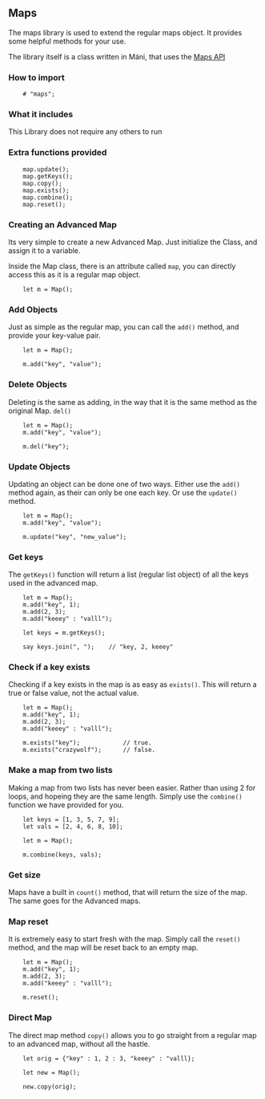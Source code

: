 ## Maps
The maps library is used to extend the regular maps object. It provides some helpful methods for your use.

The library itself is a class written in Máni, that uses the [Maps API](api/maps.md)

### How to import
~~~ mani
    # "maps";
~~~

### What it includes
This Library does not require any others to run

### Extra functions provided
~~~ mani
    map.update();
    map.getKeys();
    map.copy();
    map.exists();
    map.combine();
    map.reset();
~~~

### Creating an Advanced Map
Its very simple to create a new Advanced Map. Just initialize the Class, and assign it to a variable.

Inside the Map class, there is an attribute called `map`, you can directly access this as it is a regular map object.

~~~ mani
    let m = Map();
~~~

### Add Objects
Just as simple as the regular map, you can call the `add()` method, and provide your key-value pair.

~~~ mani
    let m = Map();

    m.add("key", "value");
~~~

### Delete Objects
Deleting is the same as adding, in the way that it is the same method as the original Map. `del()`

~~~ mani
    let m = Map();
    m.add("key", "value");

    m.del("key");
~~~

### Update Objects
Updating an object can be done one of two ways. Either use the `add()` method again, as their can only be one each key. Or use the `update()` method.

~~~ mani
    let m = Map();
    m.add("key", "value");

    m.update("key", "new_value");
~~~

### Get keys
The `getKeys()` function will return a list (regular list object) of all the keys used in the advanced map.

~~~ mani
    let m = Map();
    m.add("key", 1);
    m.add(2, 3);
    m.add("keeey" : "valll");
~~~

~~~ mani
    let keys = m.getKeys();

    say keys.join(", ");    // "key, 2, keeey"
~~~

### Check if a key exists
Checking if a key exists in the map is as easy as `exists()`.
This will return a true or false value, not the actual value.

~~~ mani
    let m = Map();
    m.add("key", 1);
    m.add(2, 3);
    m.add("keeey" : "valll");
~~~

~~~ mani
    m.exists("key");            // true.
    m.exists("crazywolf");      // false.
~~~

### Make a map from two lists
Making a map from two lists has never been easier. Rather than using 2 for loops, and hopeing they are the same length. Simply use the `combine()` function we have provided for you.

~~~ mani
    let keys = [1, 3, 5, 7, 9];
    let vals = [2, 4, 6, 8, 10];

    let m = Map();

    m.combine(keys, vals);
~~~

### Get size
Maps have a built in `count()` method, that will return the size of the map. The same goes for the Advanced maps.

### Map reset
It is extremely easy to start fresh with the map. Simply call the `reset()` method, and the map will be reset back to an empty map.

~~~ mani
    let m = Map();
    m.add("key", 1);
    m.add(2, 3);
    m.add("keeey" : "valll");
~~~

~~~ mani
    m.reset();
~~~

### Direct Map
The direct map method `copy()` allows you to go straight from a regular map to an advanced map, without all the hastle.

~~~ mani
    let orig = {"key" : 1, 2 : 3, "keeey" : "valll};

    let new = Map();

    new.copy(orig);
~~~